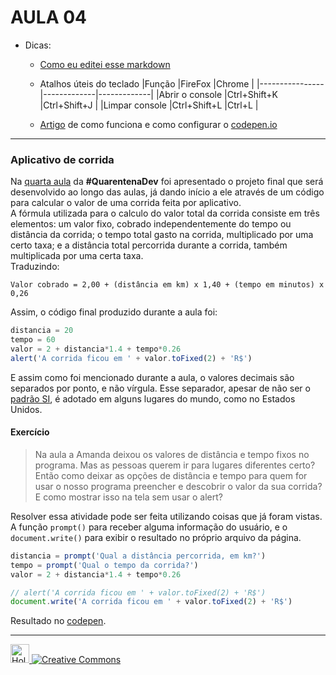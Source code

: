 # AULA 04
- Dicas: 
    - [Como eu editei esse markdown]
    - Atalhos úteis do teclado
        |Função          |FireFox      |Chrome       |
        |----------------|-------------|-------------|
        |Abrir o console |Ctrl+Shift+K |Ctrl+Shift+J |
        |Limpar console  |Ctrl+Shift+L |Ctrl+L       |
        
     - [Artigo] de como funciona e como configurar o [codepen.io]

---
### Aplicativo de corrida
Na [quarta aula] da **#QuarentenaDev** foi apresentado o projeto final que será desenvolvido ao longo das aulas, já dando início a ele através de um código para calcular o valor de uma corrida feita por aplicativo.<br>
A fórmula utilizada para o calculo do valor total da corrida consiste em três elementos: um valor fixo, cobrado independentemente do tempo ou distância da corrida; o tempo total gasto na corrida, multiplicado por uma certo taxa; e a distância total percorrida durante a corrida, também multiplicada por uma certa taxa.<br>
Traduzindo:
```
Valor cobrado = 2,00 + (distância em km) x 1,40 + (tempo em minutos) x 0,26
```

Assim, o código final produzido durante a aula foi:
```javascript
distancia = 20
tempo = 60
valor = 2 + distancia*1.4 + tempo*0.26
alert('A corrida ficou em ' + valor.toFixed(2) + 'R$')
```

E assim como foi mencionado durante a aula, o valores decimais são separados por ponto, e não vírgula. Esse separador, apesar de não ser o [padrão SI], é adotado em alguns lugares do mundo, como no Estados Unidos.

#### Exercício
>Na aula a Amanda deixou os valores de distância e tempo fixos no programa. Mas as pessoas querem ir para lugares diferentes certo? Então como deixar as opções de distância e tempo para quem for usar o nosso programa preencher e descobrir o valor da sua corrida? E como mostrar isso na tela sem usar o alert?

Resolver essa atividade pode ser feita utilizando coisas que já foram vistas. A função `prompt()` para receber alguma informação do usuário, e o `document.write()` para exibir o resultado no próprio arquivo da página.
```javascript
distancia = prompt('Qual a distância percorrida, em km?')
tempo = prompt('Qual o tempo da corrida?')
valor = 2 + distancia*1.4 + tempo*0.26

// alert('A corrida ficou em ' + valor.toFixed(2) + 'R$')
document.write('A corrida ficou em ' + valor.toFixed(2) + 'R$')
```
Resultado no [codepen].

---
<a href="https://github.com/Holzlsauer">
    <img src="https://image.flaticon.com/icons/svg/25/25231.svg" width="30" title="Holzlsauer's github">
</a>
<a href="https://en.wikipedia.org/wiki/Creative_Commons_license">
    <img src="https://upload.wikimedia.org/wikipedia/commons/thumb/1/12/Cc-by-nc-sa_icon.svg/88px-Cc-by-nc-sa_icon.svg.png" title="Creative Commons">
</a>



[Como eu editei esse markdown]: https://github.com/adam-p/markdown-here/wiki/Markdown-Cheatsheet
[Artigo]: https://www.alura.com.br/artigos/codepen-o-que-e-e-como-usar
[codepen.io]: https://codepen.io/
[quarta aula]: https://www.alura.com.br/quarentenadev/aula04-aplicativo-de-transporte
[padrão SI]: https://en.wikipedia.org/wiki/Decimal_separator#Current_standards
[codepen]: https://codepen.io/Holzlsauer/pen/xxGvgQW
[cc]: https://upload.wikimedia.org/wikipedia/commons/thumb/1/12/Cc-by-nc-sa_icon.svg/88px-Cc-by-nc-sa_icon.svg.png
